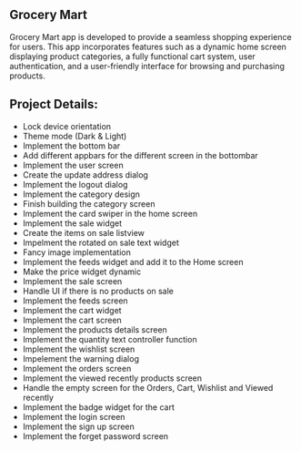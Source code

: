 ## Grocery Mart
Grocery Mart app is developed to provide a seamless shopping experience for users. This app incorporates features such as a dynamic home screen displaying product categories, a fully functional cart system, user authentication, and a user-friendly interface for browsing and purchasing products.   
  
## Project Details:        
 - Lock device orientation  
 - Theme mode (Dark & Light)         
 - Implement the bottom bar        
 - Add different appbars for the different screen in the bottombar   
 - Implement the user screen    
 - Create the update address dialog    
 - Implement the logout dialog   
 - Implement the category design        
 - Finish building the category screen   
 - Implement the card swiper in the home screen   
 - Implement the sale widget    
 - Create the items on sale listview     
 - Impelment the rotated on sale text widget  
 - Fancy image implementation 
 - Implement the feeds widget and add it to the Home screen
 - Make the price widget dynamic
 - Implement the sale screen 
 - Handle UI if there is no products on sale
 - Implement the feeds screen
 - Implement the cart widget
 - Implement the cart screen
 - Implement the products details screen
 - Implement the quantity text controller function
 - Implement the wishlist screen
 - Impelement the warning dialog
 - Implement the orders screen
 - Implement the viewed recently products screen
 - Handle the empty screen for the Orders, Cart, Wishlist and Viewed recently
 - Implement the badge widget for the cart
 - Implement the login screen
 - Implement the sign up screen
 - Implement the forget password screen

